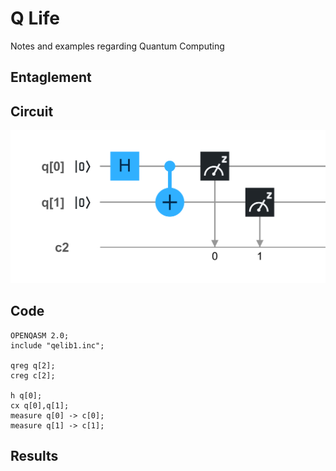 # Q Life
Notes and examples regarding Quantum Computing

## Entaglement

## Circuit
![Entaglement](entaglement.png)


## Code
```
OPENQASM 2.0;
include "qelib1.inc";

qreg q[2];
creg c[2];

h q[0];
cx q[0],q[1];
measure q[0] -> c[0];
measure q[1] -> c[1];
```

## Results

